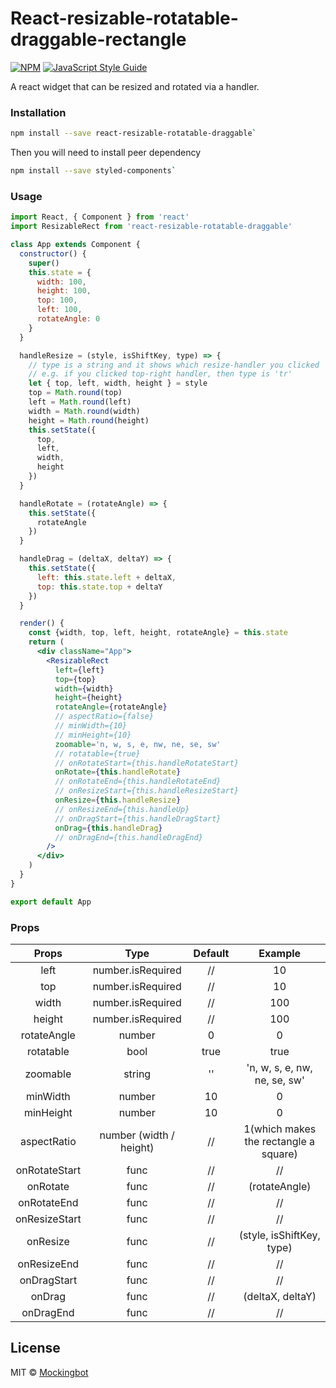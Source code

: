 # React-resizable-rotatable-draggable-rectangle

>

[![NPM](https://img.shields.io/npm/v/react-resizable-rotatable-draggable.svg)](https://www.npmjs.com/package/react-resizable-rotatable-draggable) [![JavaScript Style Guide](https://img.shields.io/badge/code_style-standard-brightgreen.svg)](https://standardjs.com)

A react widget that can be resized and rotated via a handler.

### Installation

```bash
npm install --save react-resizable-rotatable-draggable`
```

Then you will need to install peer dependency

```bash
npm install --save styled-components`
```

### Usage

```jsx
import React, { Component } from 'react'
import ResizableRect from 'react-resizable-rotatable-draggable'

class App extends Component {
  constructor() {
    super()
    this.state = {
      width: 100,
      height: 100,
      top: 100,
      left: 100,
      rotateAngle: 0
    }
  }

  handleResize = (style, isShiftKey, type) => {
    // type is a string and it shows which resize-handler you clicked
    // e.g. if you clicked top-right handler, then type is 'tr'
    let { top, left, width, height } = style
    top = Math.round(top)
    left = Math.round(left)
    width = Math.round(width)
    height = Math.round(height)
    this.setState({
      top,
      left,
      width,
      height
    })
  }

  handleRotate = (rotateAngle) => {
    this.setState({
      rotateAngle
    })
  }

  handleDrag = (deltaX, deltaY) => {
    this.setState({
      left: this.state.left + deltaX,
      top: this.state.top + deltaY
    })
  }

  render() {
    const {width, top, left, height, rotateAngle} = this.state
    return (
      <div className="App">
        <ResizableRect
          left={left}
          top={top}
          width={width}
          height={height}
          rotateAngle={rotateAngle}
          // aspectRatio={false}
          // minWidth={10}
          // minHeight={10}
          zoomable='n, w, s, e, nw, ne, se, sw'
          // rotatable={true}
          // onRotateStart={this.handleRotateStart}
          onRotate={this.handleRotate}
          // onRotateEnd={this.handleRotateEnd}
          // onResizeStart={this.handleResizeStart}
          onResize={this.handleResize}
          // onResizeEnd={this.handleUp}
          // onDragStart={this.handleDragStart}
          onDrag={this.handleDrag}
          // onDragEnd={this.handleDragEnd}
        />
      </div>
    )
  }
}

export default App

```

### Props

| Props       |  Type                   | Default | Example                               |
|:-----------:|:-----------------------:|:-------:|:-------------------------------------:|
|left         | number.isRequired       | //      | 10                                    |
|top          | number.isRequired       | //      | 10                                    |
|width        | number.isRequired       | //      | 100                                   |
|height       | number.isRequired       | //      | 100                                   |
|rotateAngle  | number                  | 0       | 0                                     |
|rotatable    | bool                    | true    | true                                  |
|zoomable     | string                  | ''      | 'n, w, s, e, nw, ne, se, sw'          |
|minWidth     | number                  | 10      | 0                                     |
|minHeight    | number                  | 10      | 0                                     |
|aspectRatio  | number (width / height) | //      | 1(which makes the rectangle a square) |
|onRotateStart| func                    | //      | //                                    |
|onRotate     | func                    | //      | (rotateAngle)                         |
|onRotateEnd  | func                    | //      | //                                    |
|onResizeStart| func                    | //      | //                                    |
|onResize     | func                    | //      | (style, isShiftKey, type)             |
|onResizeEnd  | func                    | //      | //                                    |
|onDragStart  | func                    | //      | //                                    |
|onDrag       | func                    | //      | (deltaX, deltaY)                      |
|onDragEnd    | func                    | //      | //                                    |

## License

MIT © [Mockingbot](https://github.com/mockingbot)

